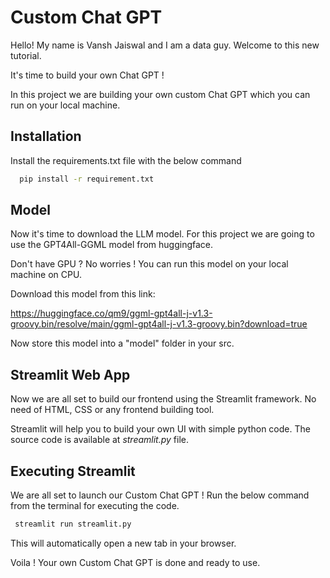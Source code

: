 # Custom Chat GPT
Hello! My name is Vansh Jaiswal and I am a data guy. Welcome to this new tutorial. 

It's time to build your own Chat GPT ! 

In this project we are building your own custom Chat GPT which you can run on your local machine.





## Installation

Install the requirements.txt file with the below command

```bash
  pip install -r requirement.txt
```
    
## Model

Now it's time to download the LLM model. For this project we are going to use the GPT4All-GGML model from huggingface. 

Don't have GPU ? No worries ! You can run this model on your local machine on CPU. 

Download this model from this link: 

https://huggingface.co/qm9/ggml-gpt4all-j-v1.3-groovy.bin/resolve/main/ggml-gpt4all-j-v1.3-groovy.bin?download=true

Now store this model into a "model" folder in your src. 



## Streamlit Web App

Now we are all set to build our frontend using the Streamlit framework.
No need of HTML, CSS or any frontend building tool.

Streamlit will help you to build your own UI with simple python code. The source code is available at *streamlit.py* file.
## Executing Streamlit

We are all set to launch our Custom Chat GPT ! 
Run the below command from the terminal for executing the code.

```bash
 streamlit run streamlit.py
```
This will automatically open a new tab in your browser.

Voila ! Your own Custom Chat GPT is done and ready to use. 